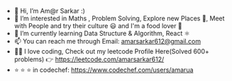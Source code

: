 - 👋 Hi, I’m Am@r Sarkar :)
- 👀 I’m interested in Maths , Problem Solving, Explore new Places 🚀, Meet with People and try their culture 😃 and I'm a food lover 🍔
- 🌱 I’m currently learning Data Structure & Algorithm, React ⚛️ 
- 📫 You can reach me through Email: amarsarkar612@gmail.com
- 👨‍💻 I love coding, Check out my leetcode Profile Here(Solved 600+ problems) 👉 https://leetcode.com/amarsarkar612/
- ⭐ ⭐ ⭐ in codechef: https://www.codechef.com/users/amarua


